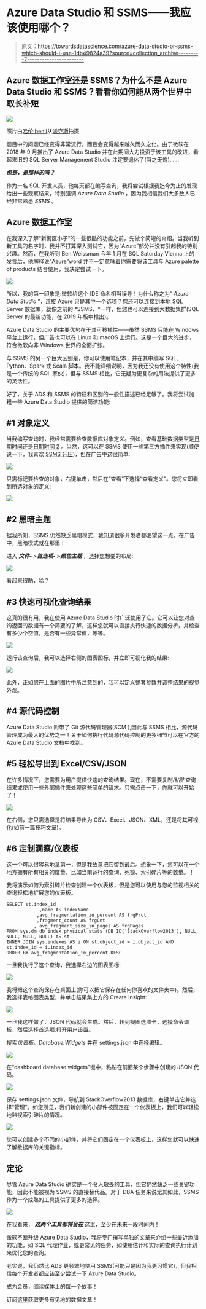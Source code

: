 # Azure Data Studio 和 SSMS——我应该使用哪个？

> 原文：<https://towardsdatascience.com/azure-data-studio-or-ssms-which-should-i-use-1db49824a39?source=collection_archive---------7----------------------->

## Azure 数据工作室还是 SSMS？为什么不是 Azure Data Studio **和** SSMS？看看你如何能从两个世界中取长补短

![](img/7a4ba31b45fd94ca0f8a19a00504daa6.png)

照片由[哈伦·benli̇](https://www.pexels.com/@hbharun?utm_content=attributionCopyText&utm_medium=referral&utm_source=pexels)从[派克斯](https://www.pexels.com/photo/chessboard-game-3701276/?utm_content=attributionCopyText&utm_medium=referral&utm_source=pexels)拍摄

题目中的问题已经变得非常流行，而且会变得越来越久而久之化。由于微软在 2018 年 9 月推出了 Azure Data Studio 并在此期间大力投资于该工具的改进，看起来旧的 SQL Server Management Studio 注定要退休了(当之无愧)……

***但是，是那样的吗？***

作为一名 SQL 开发人员，他每天都在编写查询，我将尝试根据我迄今为止的发现给出一些观察结果，特别强调 *Azure Data Studio* ，因为我相信我们大多数人已经非常熟悉 *SSMS* 。

## Azure 数据工作室

在我深入了解“新街区小子”的一些很酷的功能之前，先做个简短的介绍。当我听到新工具的名字时，我并不打算深入测试它，因为“Azure”部分并没有引起我的特别兴趣。然而，在我听到 Ben Weissman 今年 1 月在 SQL Saturday Vienna 上的发言后，他解释说“Azure”word 并不一定意味着你需要将该工具与 Azure palette of products 结合使用，我决定尝试一下。

![](img/edf4ae727bbce04243cc016531912fec.png)

所以，我的第一印象是:微软给这个 IDE 命名相当误导！为什么称之为“ *Azure Data Studio* ”，连接 Azure 只是其中一个选项？您还可以连接到本地 SQL Server 数据库，就像之前的 *SSMS、*一样，但您也可以连接到大数据集群(SQL Server 的最新功能，在 2019 年版中推出)。

Azure Data Studio 的主要优势在于其可移植性——虽然 SSMS 只能在 Windows 平台上运行，但广告也可以在 Linux 和 macOS 上运行。这是一个巨大的进步，符合微软向非 Windows 世界的全面扩张。

与 SSMS 的另一个巨大区别是，你可以使用笔记本，并在其中编写 SQL、Python、Spark 或 Scala 脚本。我不能详细说明，因为我还没有使用这个特性(我是一个传统的 SQL 家伙)，但与 SSMS 相比，它无疑为更复杂的用法提供了更多的灵活性。

好了，关于 ADS 和 SSMS 的特征和区别的一般性描述已经足够了。我将尝试加粗一些 Azure Data Studio 提供的简洁功能:

## #1 对象定义

当我编写查询时，我经常需要检查数据库对象定义。例如，查看基础数据类型是[日期时间还是日期时间 2](https://data-mozart.com/tsql/datetime2-why-you-should-not-use-it/) 。当然，这可以在 SSMS 使用一些第三方插件来实现(顺便说一下，我喜欢 [SSMS 升压](https://www.ssmsboost.com))，但在广告中这很简单:

![](img/c48cc407796b056e20a33a6bc53a64ac.png)

只需标记要检查的对象，右键单击，然后在“查看”下选择“查看定义”。您将立即看到所选对象的定义:

![](img/eab23d6130ed920ab97ea231faaf238f.png)

## #2 黑暗主题

据我所知，SSMS 仍然缺乏黑暗模式，我知道很多开发者都渴望这一点。在广告中，黑暗模式就在那里！

进入 ***文件- >首选项- >颜色主题*** ，选择您想要的布局:

![](img/8b0376fbf81bb63c78d18ee4a83b90d1.png)

看起来很酷，哈？

## #3 快速可视化查询结果

这真的很有用，我在使用 Azure Data Studio 时广泛使用了它。它可以让您对查询返回的数据有一个简要的了解，这样您就可以直接执行快速的数据分析，并检查有多少个空值，是否有一些异常值，等等。

![](img/4b11e6df0de38c8e44f5675d15330da7.png)

运行该查询后，我可以选择右侧的图表图标，并立即可视化我的结果:

![](img/bd25c41e527b63857da0de87c042b53d.png)

此外，正如您在上面的图片中所注意到的，我可以定义整套参数并调整结果的视觉外观。

## #4 源代码控制

Azure Data Studio 附带了 Git 源代码管理器(SCM ),因此与 SSMS 相比，源代码管理成为最大的优势之一！关于如何执行代码源代码控制的更多细节可以在官方的 Azure Data Studio 文档中找到。

## #5 轻松导出到 Excel/CSV/JSON

在许多情况下，您需要为用户提供快速的查询结果。现在，不需要复制/粘贴查询结果或使用一些外部插件来处理这些简单的请求。只需点击一下，你就可以开始了！

![](img/479d5dded74e0e903cdb0e02be7a98c0.png)

在右侧，您只需选择是将结果导出为 CSV、Excel、JSON、XML，还是将其可视化(如前一篇技巧文章)。

## #6 定制洞察/仪表板

这一个可以很容易地拿第一，但是我故意把它留到最后。想象一下，您可以在一个地方拥有所有相关的度量，比如当前运行的查询、死锁、索引碎片等的数量。！

我将演示如何为索引碎片检查创建一个仪表板，但是您可以使用与您的监视相关的查询轻松地扩展您的仪表板。

```
SELECT st.index_id
            ,name AS indexName
           ,avg_fragmentation_in_percent AS frgPrct
           ,fragment_count AS frgCnt
          , avg_fragment_size_in_pages AS frgPages
FROM sys.dm_db_index_physical_stats (DB_ID('StackOverflow2013'), NULL, NULL, NULL, NULL) AS st
INNER JOIN sys.indexes AS i ON st.object_id = i.object_id AND st.index_id = i.index_id
ORDER BY avg_fragmentation_in_percent DESC
```

一旦我执行了这个查询，我选择右边的图表图标:

![](img/a887ee52e63c0d86cbdb17263235fc6c.png)

我将把这个查询保存在桌面上(你可以把它保存在任何你喜欢的文件夹中)。然后，我选择表格图表类型，并单击结果集上方的 Create Insight:

![](img/efaa3b5b54ff7a503898a88c7525370a.png)

一旦我这样做了，JSON 代码就会生成。然后，转到视图选项卡，选择命令调板，然后选择首选项:打开用户设置。

搜索*仪表板。Database.Widgets* 并在 settings.json 中选择编辑。

![](img/f57366fb97a7a730e1147f347a5a6626.png)

在“dashboard.database.widgets”键中，粘贴在前面某个步骤中创建的 JSON 代码。

![](img/324c24cf961dc16e9422b32d484aeab9.png)

保存 settings.json 文件，导航到 StackOverflow2013 数据库，右键单击它并选择“管理”。如您所见，我们新创建的小部件被固定在一个仪表板上，我们可以轻松地监视索引碎片的情况。

![](img/b3f8d8a21592a7ee73ae4b37c203e4d4.png)

您可以创建多个不同的小部件，并将它们固定在一个仪表板上，这样您就可以快速了解数据库的关键指标。

## 定论

尽管 Azure Data Studio 确实是一个令人敬畏的工具，但它仍然缺乏一些关键功能，因此不能被视为 SSMS 的直接替代品。对于 DBA 任务来说尤其如此，SSMS 作为一个成熟的工具提供了更多的选择。

![](img/a177557986d57d9a938f9a69f7e9246d.png)

在我看来， ***这两个工具都将留在*** 这里，至少在未来一段时间内！

微软不断升级 Azure Data Studio，我将专门撰写单独的文章来介绍一些最近添加的功能，如 SQL 代理作业，或更常见的任务，如使用估计和实际的查询执行计划来优化您的查询。

老实说，我仍然比 ADS 更频繁地使用 SSMS(可能只是因为我更习惯它)，但我相信每个开发者都应该至少尝试一下 Azure Data Studio。

成为会员，阅读媒体上的每一个故事！

订阅[这里](http://eepurl.com/gOH8iP)获取更多有见地的数据文章！